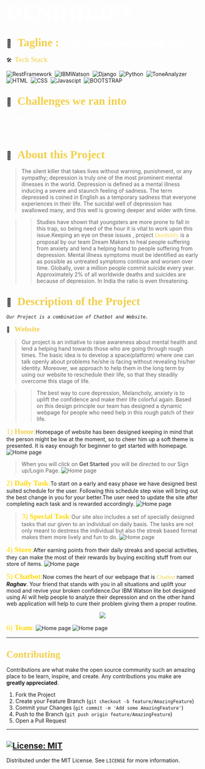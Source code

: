 # <span style="color:#fff; font-family: 'Bebas Neue'; font-size: 2em;">**DENIHILIFY** </span>

##  💼 &nbsp; <span style="color: #f2cf4a; font-family: Babas; font-size: 1.4em;">**Tagline :**</span><span style="color:#fff; font-family: 'Bebas Neue'; font-size: 1.2em;">  From Depression to Deep Rest
</span>

 🛠 &nbsp;<span style="color: #f2cf4a; font-family: Babas; font-size: 1.4em;">Tech Stack
</span>

![RestFramework](https://img.shields.io/badge/RestFramework%20-%23092E20.svg?&style=for-the-badge&logo=django&logoColor=white)&nbsp;
![IBMWatson](https://img.shields.io/badge/IBMWatson-%2320232a.svg?style=for-the-badge&logo=IBMWatson&logoColor=%2361DAFB)&nbsp;
![Django](https://img.shields.io/badge/django%20-%23092E20.svg?&style=for-the-badge&logo=django&logoColor=white)&nbsp;
![Python](https://img.shields.io/badge/python%20-%2314354C.svg?&style=for-the-badge&logo=python&logoColor=white)&nbsp;
![ToneAnalyzer](https://img.shields.io/badge/ToneAnalyzer-%2320232a.svg?style=for-the-badge&logo=IBMWatson&logoColor=%2361DAFB)&nbsp;
![HTML](https://img.shields.io/badge/html5%20-%23E34F26.svg?&style=for-the-badge&logo=html5&logoColor=white)&nbsp;
![CSS](https://img.shields.io/badge/css3%20-%231572B6.svg?&style=for-the-badge&logo=css3&logoColor=white)&nbsp;
![Javascipt](https://img.shields.io/badge/javascript%20-%23323330.svg?&style=for-the-badge&logo=javascript&logoColor=%23F7DF1E)&nbsp;
![BOOTSTRAP](https://img.shields.io/badge/Bootstrap-563D7C?style=for-the-badge&logo=bootstrap&logoColor=white)&nbsp;

##  💼 &nbsp; <span style="color: #f2cf4a; font-family: Babas; font-size: 1.4em;">**Challenges we ran into**
</span>
<span style="color:#fff; font-family: 'Bebas Neue'; font-size: 1.2em;">To integrate maximun number of possible questions in chat bot, with all the possibilites a normal human could ask .To integrate Tone analyzer with Watson Assistant was the most challenging task.
</span>

## 🔭 &nbsp; <span style="color: #f2cf4a; font-family: Babas; font-size: 1.4em;">About this Project
</span>

>The silent killer that takes lives without warning, punishment, or any sympathy; depression is truly one of the most prominent mental illnesses in the world. Depression is defined as a mental illness inducing a severe and staunch feeling of sadness. The term depressed is coined in English as a temporary sadness that everyone experiences in their life. The suicidal well of depression has swallowed many, and this well is growing deeper and wider with time. 

>>Studies have shown that youngsters are more prone to fall in this trap, so being need of the hour it is vital to work upon this issue.Keeping an eye on these issues , project <span style="color: #f2cf4a; font-family: Babas; font-size: 1.1em;">Denihilify
</span>is a proposal by our team  Dream Makers to heal people suffering from anxiety and lend a helping hand to people suffering from depression. Mental illness symptoms must be identified as early as possible as untreated symptoms continue and worsen over time. Globally, over a million people commit suicide every year. Approximately 2% of all worldwide deaths and suicides are because of depression. In India the ratio is even threatening.


## 🔭 &nbsp; <span style="color: #f2cf4a; font-family: Babas; font-size: 1.4em;">Description of the Project
</span>

_``Our Project is a combination of Chatbot and Website.``_

💼 &nbsp; <span style="color: #f2cf4a; font-family: Babas; font-size: 1.4em;">**Website**
</span>
<span style="color:#fff; font-family: 'Bebas Neue'; font-size: 1.2em;">
</span>

>Our project is an initiative to raise awareness about mental health and lend a helping hand towards those who are going through rough times. The basic idea is to develop a space(platform) where one can talk openly about problems he/she is facing without revealing his/her identity. Moreover, we approach to help them in the long term by using our website to reschedule their life, so that they steadily overcome this stage of life.

>>The best way to cure depression, Melancholy, anxiety is to uplift the confidence and make their life colorful again. Based on this design principle our team has designed a dynamic webpage for people who need help in this rough patch of their life. 

<span style="color: #f2cf4a; font-family: Babas; font-size: 1.4em;">1) **Home**:</span>Homepage of website has been designed keeping in mind that the person might be low at the moment, so to cheer him up a soft theme is presented. It is easy enough for beginner to get started with homepage. 
![Home page](./images/1.jpeg)

>When you will click on **Get Started** you will be directed to our Sign up/Login Page.
![Home page](./images/6.jpeg)

<span style="color:gold; font-family: Babas; font-size: 1.4em;">2) **Daily Task**:</span>To start on a early and easy phase we have designed best suited schedule for the user. Following this schedule step wise will bring out the best change in you for your better.The user need to update the site after completing each task and is rewarded accordingly.
![Home page](./images/3.jpeg)

><span style="color:gold; font-family: Babas; font-size: 1.4em;">3) **Special Task**:</span>Our site also includes a set of specially designed tasks that our given to an individual on daily basis. The tasks are not only meant to destress the individual but also the streak based format makes them more lively and fun to do.
![Home page](./images/2.jpeg)

<span style="color:gold; font-family: Babas; font-size: 1.4em;">4) **Store**:</span>After earning points from their daily streaks and special activities, they can make the most of their rewards by buying exciting stuff from our store of items.
![Home page](./images/4.jpeg)

<span style="color:gold; font-family: Babas; font-size: 1.4em;">5) **Chatbot**:</span>Now comes the heart of our webpage that is <span style="color: #f2cf4a; font-family: Babas; font-size: 1.1em;">Chatbot</span> named ***Raghav***. Your friend that stands with you in all situations and uplift your mood and revive your broken confidence.Our IBM Watson lite bot designed using AI will help people to analyze their depression and on the other hand web application will help to cure their problem giving them a proper routine.
<div style="display:flex; justify-content:center;"> 
<img src = "images/5.jpg"/>
</div>

<span style="color:gold; font-family: Babas; font-size: 1.4em;">6) **Team**:</span>
![Home page](./images/7.jpeg)
![Home page](./images/8.jpeg)

----
<!-- CONTRIBUTING -->

## <span style="color: #f2cf4a; font-family: Babas; font-size: 1.2em;">Contributing
</span>

Contributions are what make the open source community such an amazing place to be learn, inspire, and create. Any contributions you make are **greatly appreciated**.

1. Fork the Project
2. Create your Feature Branch (`git checkout -b feature/AmazingFeature`)
3. Commit your Changes (`git commit -m 'Add some AmazingFeature'`)
4. Push to the Branch (`git push origin feature/AmazingFeature`)
5. Open a Pull Request
----
<!-- LICENSE -->
## [![License: MIT](https://img.shields.io/badge/License-MIT-yellow.svg)](https://opensource.org/licenses/MIT)  

Distributed under the MIT License. See `LICENSE` for more information.














